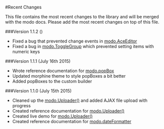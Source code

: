 #Recent Changes

This file contains the most recent changes to the library and will be merged
with the modo docs. Please add the most recent changes on top of this file.

###Version 1.1.2 ()
- Fixed a bug that prevented change events in [modo.AceEditor](../reference/aceeditor)
- Fixed a bug in [modo.ToggleGroup](../reference/togglegroup) which prevented setting items with numeric keys

###Version 1.1.1 (July 16th 2015)

- Wrote reference documentation for [modo.popBox](../reference/popbox)
- Updated morphine theme to style popBoxes a bit better
- Added popBoxes to the custom builder

###Version 1.1.0 (July 15th 2015)

- Cleaned up the [modo.Uploader()](../reference/uploader) and added AJAX file upload with progress
- Created reference documentation for [modo.Uploader()](../reference/uploader)
- Created live demo for [modo.Uploader()](../reference/uploader)
- Created reference documentation for [modo.dateFormatter](../reference/dateformatter)